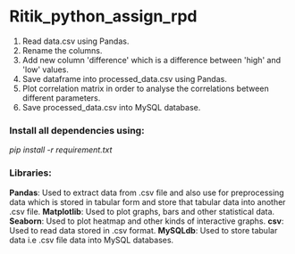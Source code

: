 # Ritik_python_assign_rpd
1. Read data.csv using Pandas.
2. Rename the columns.
3. Add new column 'difference' which is a difference between 'high' and 'low' values.
4. Save dataframe into processed_data.csv using Pandas.
5. Plot correlation matrix in order to analyse the correlations between different parameters.
6. Save processed_data.csv into MySQL database.

### Install all dependencies using:
*pip install -r requirement.txt*

### Libraries:
**Pandas**: Used to extract data from .csv file and also use for preprocessing data which is stored in tabular form and store that tabular data into another .csv file.
**Matplotlib**: Used to plot graphs, bars and other statistical data.
**Seaborn**: Used to plot heatmap and other kinds of interactive graphs.
**csv**: Used to read data stored in .csv format.
**MySQLdb**: Used to store tabular data i.e .csv file data into MySQL databases.

